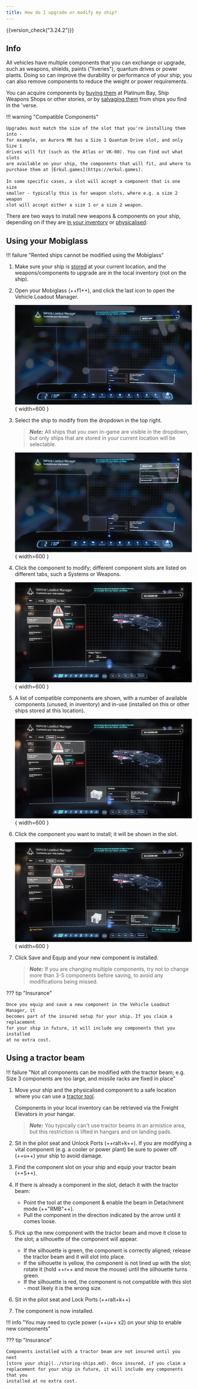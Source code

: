```yaml
---
title: How do I upgrade or modify my ship?
---
```


{{version_check("3.24.2")}}

## Info

All vehicles have multiple components that you can exchange or upgrade, such as
weapons, shields, paints ("liveries"), quantum drives or power plants. Doing so
can improve the durability or performance of your ship; you can also remove
components to reduce the weight or power requirements.

You can acquire components by [buying them](./buying-components.md) at Platinum
Bay, Ship Weapons Shops or other stories, or by
[salvaging them](./salvage-components.md) from ships you find in the 'verse.

!!! warning "Compatible Components"

    Upgrades must match the size of the slot that you're installing them into -
    for example, an Aurora MR has a Size 1 Quantum Drive slot, and only Size 1
    drives will fit (such as the Atlas or VK-00). You can find out what slots
    are available on your ship, the components that will fit, and where to
    purchase them at [Erkul.games](https://erkul.games).

    In some specific cases, a slot will accept a component that is one size
    smaller - typically this is for weapon slots, where e.g. a size 2 weapon
    slot will accept either a size 1 or a size 2 weapon.

There are two ways to install new weapons & components on your ship, depending
on if they are [in your inventory](#using-your-mobiglass) or
[physicalised](#using-a-tractor-beam):

## Using your Mobiglass

!!! failure "Rented ships cannot be modified using the Mobiglass"

1. Make sure your ship is [stored](../storing-ships.md) at your current
location, and the weapons/components to upgrade are in the local inventory (not
on the ship).

2. Open your Mobiglass (++f1++), and click the last icon to open the Vehicle
Loadout Manager.

    ![Vehicle Loadout Manager](
        ./images/swap-components-mobiglass-1.jpg){ width=600 }

3. Select the ship to modify from the dropdown in the top right.

    > ***Note:*** All ships that you own in-game are visible in the dropdown,
    but only ships that are stored in your current location will be selectable.

    ![Vehicle Loadout Manager](
        ./images/swap-components-mobiglass-2.jpg){ width=600 }

4. Click the component to modify; different component slots are listed on
different tabs, such a Systems or Weapons.

    ![Vehicle Loadout Manager](
        ./images/swap-components-mobiglass-3.jpg){ width=600 }

5. A list of compatible components are shown, with a number of available
components (unused, in inventory) and in-use (installed on this or other ships
stored at this location).

    ![Vehicle Loadout Manager](
        ./images/swap-components-mobiglass-4.jpg){ width=600 }

6. Click the component you want to install; it will be shown in the slot.

    ![Vehicle Loadout Manager](
        ./images/swap-components-mobiglass-5.jpg){ width=600 }

7. Click Save and Equip and your new component is installed.

    > ***Note:*** If you are changing multiple components, try not to change
    more than 3-5 components before saving, to avoid any modifications being
    missed.

??? tip "Insurance"

    Once you equip and save a new component in the Vehicle Loadout Manager, it
    becomes part of the insured setup for your ship. If you claim a replacement
    for your ship in future, it will include any components that you installed
    at no extra cost.

## Using a tractor beam

<!-- markdownlint-disable-next-line MD013 -->
!!! failure "Not all components can be modified with the tractor beam; e.g. Size 3 components are too large, and missile racks are fixed in place"

1. Move your ship and the physicalised component to a safe location where you
can use a [tractor tool](../../fps/equipment/tractor-beam.md).

    Components in your local inventory can be retrieved via the Freight
    Elevators in your hangar.

    > ***Note:*** You typically can't use tractor beams in an armistice area,
    but this restriction is lifted in hangars and on landing pads.

2. Sit in the pilot seat and Unlock Ports (++ralt+k++). If you are modifying a
vital component (e.g. a cooler or power plant) be sure to power off (++u++) your
ship to avoid damage.

3. Find the component slot on your ship and equip your tractor beam (++5++).

4. If there is already a component in the slot, detach it with the tractor beam:
    - Point the tool at the component & enable the beam in Detachment mode
    (++"RMB"++).
    - Pull the component in the direction indicated by the arrow until it comes
    loose.

5. Pick up the new component with the tractor beam and move it close to the
slot; a silhouette of the component will appear.
    - If the silhouette is green, the component is correctly aligned; release
    the tractor beam and it will slot into place.
    - If the silhouette is yellow, the component is not lined up with the slot;
    rotate it (hold ++r++ and move the mouse) until the silhouette turns green.
    - If the silhouette is red, the component is not compatible with this slot -
    most likely it is the wrong size.

6. Sit in the pilot seat and Lock Ports (++ralt+k++)

7. The component is now installed.

<!-- markdownlint-disable-next-line MD013 -->
!!! info "You may need to cycle power (++u++ x2) on your ship to enable new components"

??? tip "Insurance"

    Components installed with a tractor beam are not insured until you next
    [store your ship](../storing-ships.md). Once insured, if you claim a
    replacement for your ship in future, it will include any components that you
    installed at no extra cost.

